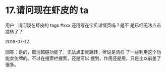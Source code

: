 # 17.请问现在虾皮的 ta

用户 : 请问现在虾皮的 tags #xxx 还用写在宝贝详情页吗？是不 是已经无法点击跳转了？

2019-07-12

回答：是的，取消超链功能了，无法点击就跳转，听说是清扫 了一些利用这个功能卖仿牌的。不过在搜索栏搜索，还是可以 搜到，作用还是用，只是比以前差了很多。